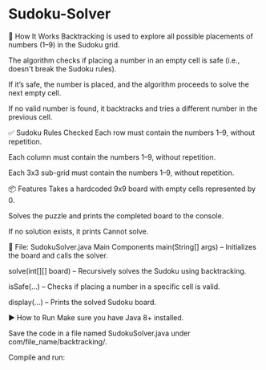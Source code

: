 # Sudoku-Solver

🧠 How It Works
Backtracking is used to explore all possible placements of numbers (1–9) in the Sudoku grid.

The algorithm checks if placing a number in an empty cell is safe (i.e., doesn't break the Sudoku rules).

If it’s safe, the number is placed, and the algorithm proceeds to solve the next empty cell.

If no valid number is found, it backtracks and tries a different number in the previous cell.


✅ Sudoku Rules Checked
Each row must contain the numbers 1–9, without repetition.

Each column must contain the numbers 1–9, without repetition.

Each 3x3 sub-grid must contain the numbers 1–9, without repetition.


📦 Features
Takes a hardcoded 9x9 board with empty cells represented by 0.

Solves the puzzle and prints the completed board to the console.

If no solution exists, it prints Cannot solve.


📄 File: SudokuSolver.java
Main Components
main(String[] args) – Initializes the board and calls the solver.

solve(int[][] board) – Recursively solves the Sudoku using backtracking.

isSafe(...) – Checks if placing a number in a specific cell is valid.

display(...) – Prints the solved Sudoku board.


▶️ How to Run
Make sure you have Java 8+ installed.

Save the code in a file named SudokuSolver.java under com/file_name/backtracking/.

Compile and run:
